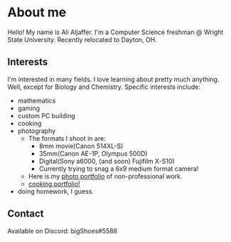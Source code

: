 # About me 
Hello! My name is Ali Aljaffer. I'm a Computer Science freshman @ Wright State University. Recently relocated to Dayton, OH.

## Interests
I'm interested in many fields. I love learning about pretty much anything. Well, except for Biology and Chemistry. 
Specific interests include:
  * mathematics
  * gaming
  * custom PC building
  * cooking
  * photography
    - The formats I shoot in are: 
      * 8mm movie(Canon 514XL-S)
      * 35mm(Canon AE-1P, Olympus 500D)
      * Digital(Sony a6000, (and soon) Fujifilm X-S10)
      * Currently trying to snag a 6x9 medium format camera!
    - Here is my [photo portfolio](https://flic.kr/ps/3QcTa1) of non-professional work.
    - [cooking portfolio!](https://flic.kr/ps/3Xg9bE)
  * doing homework, I guess.
  
 ## Contact
 Available on Discord: bigShoes#5588
